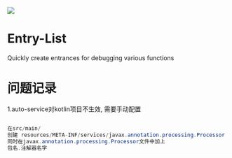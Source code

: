 
[![](https://jitpack.io/v/caldremch/entrances.svg)](https://jitpack.io/#caldremch/entrances)

# Entry-List
Quickly create entrances for debugging various functions


# 问题记录

1.auto-service对kotlin项目不生效, 需要手动配置

```java

在src/main/
创建 resources/META-INF/services/javax.annotation.processing.Processor
同时在javax.annotation.processing.Processor文件中加上
包名.注解器名字

```

